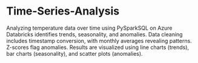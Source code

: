 # Time-Series-Analysis
Analyzing temperature data over time using PySparkSQL on Azure Databricks identifies trends, seasonality, and anomalies. Data cleaning includes timestamp conversion, with monthly averages revealing patterns. Z-scores flag anomalies. Results are visualized using line charts (trends), bar charts (seasonality), and scatter plots (anomalies).
